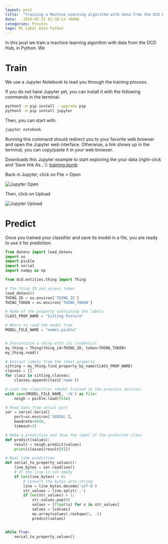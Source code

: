 ```yaml
---
layout: post
title:  "Training a Machine Learning algorithm with data from the DCD Hub in Python"
date:   2019-05-15 01:30:13 +0000
categories: Process
tags: ML Label Data Python
---
```


In this post we train a machine learning algorithm with data from the DCD Hub,
in Python. We 

# Train

We use a Jupyter Notebook to lead you through the training process.

If you do not have Jupyter yet, you can install it with the following commands
in the terminal:

```bash
python3 -m pip install --upgrade pip
python3 -m pip install jupyter
```

Then, you can start with:

```bash
jupyter notebook
```

Running this command should redirect you to your favorite web browser and open
the Jupyter web interface. Otherwise, a link shows up in the terminal, you can
copy/paste it in your web browser.

Downloads this Jupyter example to start exploring the your data (right-click and 'Save link As...'):
[training.ipynb](https://github.com/datacentricdesign/docs/raw/master/examples/process/training.ipynb)

Back in Jupyter, click on File > Open

![Jupyter Open](/docs/assets/res/jupyter-open.png)

Then, click on Upload

![Jupyter Upload](/docs/assets/res/jupyter-upload.png)


# Predict

Once you trained your classifier and save its model in a file, you are ready to
use it for prediction.

```python
from dotenv import load_dotenv
import os
import pickle
import serial
import numpy as np

from dcd.entities.thing import Thing

# The thing ID and access token
load_dotenv()
THING_ID = os.environ['THING_ID']
THING_TOKEN = os.environ['THING_TOKEN']

# Name of the property containing the labels
CLASS_PROP_NAME = "Sitting Posture"

# Where to read the model from
MODEL_FILE_NAME = "model.pickle"


# Instantiate a thing with its credential
my_thing = Thing(thing_id=THING_ID, token=THING_TOKEN)
my_thing.read()

# Extract labels from the label property
sitting = my_thing.find_property_by_name(CLASS_PROP_NAME)
classes = []
for clazz in sitting.classes:
    classes.append(clazz['name'])

# Load the classifier (model trained in the previous section)
with open(MODEL_FILE_NAME, 'rb') as file:
    neigh = pickle.load(file)

# Read data from serial port
ser = serial.Serial(
    port=os.environ['SERIAL'],
    baudrate=9600,
    timeout=2)

# Make a prediction and show the label of the predicted class
def predict(values):
    result = neigh.predict(values)
    print(classes[result[0]])

# Real time prediction
def serial_to_property_values():
    line_bytes = ser.readline()
    # If the line is not empty
    if len(line_bytes) > 0:
        # Convert the bytes into string
        line = line_bytes.decode('utf-8')
        str_values = line.split(',')
        if len(str_values) > 1:
            str_values.pop(0)
            values = [float(x) for x in str_values]
            values = [values]
            np.array(values).reshape(1, -1)
            predict(values)


while True:
    serial_to_property_values()
```
